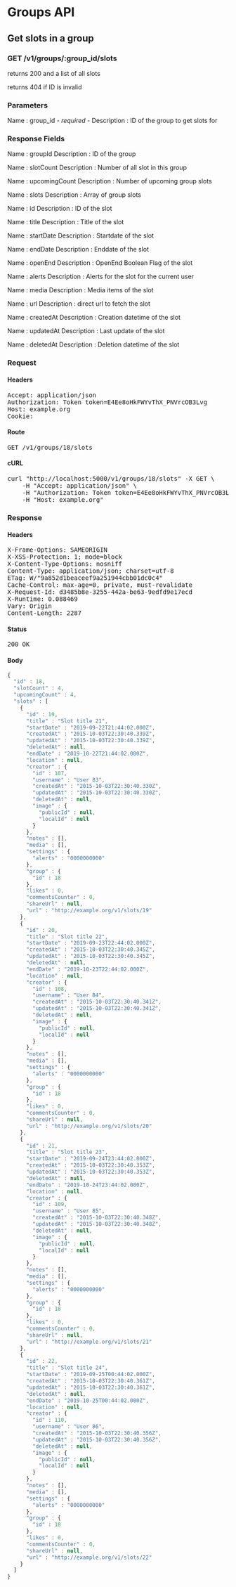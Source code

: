 # Groups API

## Get slots in a group

### GET /v1/groups/:group_id/slots

returns 200 and a list of all slots

returns 404 if ID is invalid

### Parameters

Name : group_id *- required -*
Description : ID of the group to get slots for


### Response Fields

Name : groupId
Description : ID of the group

Name : slotCount
Description : Number of all slot in this group

Name : upcomingCount
Description : Number of upcoming group slots

Name : slots
Description : Array of group slots

Name : id
Description : ID of the slot

Name : title
Description : Title of the slot

Name : startDate
Description : Startdate of the slot

Name : endDate
Description : Enddate of the slot

Name : openEnd
Description : OpenEnd Boolean Flag of the slot

Name : alerts
Description : Alerts for the slot for the current user

Name : media
Description : Media items of the slot

Name : url
Description : direct url to fetch the slot

Name : createdAt
Description : Creation datetime of the slot

Name : updatedAt
Description : Last update of the slot

Name : deletedAt
Description : Deletion datetime of the slot

### Request

#### Headers

<pre>Accept: application/json
Authorization: Token token=E4Ee8oHkFWYvThX_PNVrcOB3Lvg
Host: example.org
Cookie: </pre>

#### Route

<pre>GET /v1/groups/18/slots</pre>

#### cURL

<pre class="request">curl &quot;http://localhost:5000/v1/groups/18/slots&quot; -X GET \
	-H &quot;Accept: application/json&quot; \
	-H &quot;Authorization: Token token=E4Ee8oHkFWYvThX_PNVrcOB3Lvg&quot; \
	-H &quot;Host: example.org&quot;</pre>

### Response

#### Headers

<pre>X-Frame-Options: SAMEORIGIN
X-XSS-Protection: 1; mode=block
X-Content-Type-Options: nosniff
Content-Type: application/json; charset=utf-8
ETag: W/&quot;9a852d1beaceef9a251944cbb01dc0c4&quot;
Cache-Control: max-age=0, private, must-revalidate
X-Request-Id: d3485b8e-3255-442a-be63-9edfd9e17ecd
X-Runtime: 0.088469
Vary: Origin
Content-Length: 2287</pre>

#### Status

<pre>200 OK</pre>

#### Body

```javascript
{
  "id" : 18,
  "slotCount" : 4,
  "upcomingCount" : 4,
  "slots" : [
    {
      "id" : 19,
      "title" : "Slot title 21",
      "startDate" : "2019-09-22T21:44:02.000Z",
      "createdAt" : "2015-10-03T22:30:40.339Z",
      "updatedAt" : "2015-10-03T22:30:40.339Z",
      "deletedAt" : null,
      "endDate" : "2019-10-22T21:44:02.000Z",
      "location" : null,
      "creator" : {
        "id" : 107,
        "username" : "User 83",
        "createdAt" : "2015-10-03T22:30:40.330Z",
        "updatedAt" : "2015-10-03T22:30:40.330Z",
        "deletedAt" : null,
        "image" : {
          "publicId" : null,
          "localId" : null
        }
      },
      "notes" : [],
      "media" : [],
      "settings" : {
        "alerts" : "0000000000"
      },
      "group" : {
        "id" : 18
      },
      "likes" : 0,
      "commentsCounter" : 0,
      "shareUrl" : null,
      "url" : "http://example.org/v1/slots/19"
    },
    {
      "id" : 20,
      "title" : "Slot title 22",
      "startDate" : "2019-09-23T22:44:02.000Z",
      "createdAt" : "2015-10-03T22:30:40.345Z",
      "updatedAt" : "2015-10-03T22:30:40.345Z",
      "deletedAt" : null,
      "endDate" : "2019-10-23T22:44:02.000Z",
      "location" : null,
      "creator" : {
        "id" : 108,
        "username" : "User 84",
        "createdAt" : "2015-10-03T22:30:40.341Z",
        "updatedAt" : "2015-10-03T22:30:40.341Z",
        "deletedAt" : null,
        "image" : {
          "publicId" : null,
          "localId" : null
        }
      },
      "notes" : [],
      "media" : [],
      "settings" : {
        "alerts" : "0000000000"
      },
      "group" : {
        "id" : 18
      },
      "likes" : 0,
      "commentsCounter" : 0,
      "shareUrl" : null,
      "url" : "http://example.org/v1/slots/20"
    },
    {
      "id" : 21,
      "title" : "Slot title 23",
      "startDate" : "2019-09-24T23:44:02.000Z",
      "createdAt" : "2015-10-03T22:30:40.353Z",
      "updatedAt" : "2015-10-03T22:30:40.353Z",
      "deletedAt" : null,
      "endDate" : "2019-10-24T23:44:02.000Z",
      "location" : null,
      "creator" : {
        "id" : 109,
        "username" : "User 85",
        "createdAt" : "2015-10-03T22:30:40.348Z",
        "updatedAt" : "2015-10-03T22:30:40.348Z",
        "deletedAt" : null,
        "image" : {
          "publicId" : null,
          "localId" : null
        }
      },
      "notes" : [],
      "media" : [],
      "settings" : {
        "alerts" : "0000000000"
      },
      "group" : {
        "id" : 18
      },
      "likes" : 0,
      "commentsCounter" : 0,
      "shareUrl" : null,
      "url" : "http://example.org/v1/slots/21"
    },
    {
      "id" : 22,
      "title" : "Slot title 24",
      "startDate" : "2019-09-25T00:44:02.000Z",
      "createdAt" : "2015-10-03T22:30:40.361Z",
      "updatedAt" : "2015-10-03T22:30:40.361Z",
      "deletedAt" : null,
      "endDate" : "2019-10-25T00:44:02.000Z",
      "location" : null,
      "creator" : {
        "id" : 110,
        "username" : "User 86",
        "createdAt" : "2015-10-03T22:30:40.356Z",
        "updatedAt" : "2015-10-03T22:30:40.356Z",
        "deletedAt" : null,
        "image" : {
          "publicId" : null,
          "localId" : null
        }
      },
      "notes" : [],
      "media" : [],
      "settings" : {
        "alerts" : "0000000000"
      },
      "group" : {
        "id" : 18
      },
      "likes" : 0,
      "commentsCounter" : 0,
      "shareUrl" : null,
      "url" : "http://example.org/v1/slots/22"
    }
  ]
}
```
